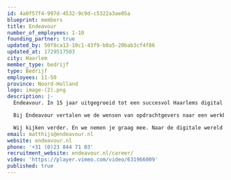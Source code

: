```yaml
---
id: 4a0f57f4-997d-4532-9c9d-c5322a3ae05a
blueprint: members
title: Endeavour
number_of_employees: 1-10
founding_partner: true
updated_by: 50f8ca13-10c1-43f9-b0a5-20bab3cf4f86
updated_at: 1729517503
city: Haarlem
member_type: bedrijf
type: Bedrijf
employees: 11-50
province: Noord-Holland
logo: image-(2).png
description: |-
  Endeavour. In 15 jaar uitgegroeid tot een succesvol Haarlems digital agency. Een digital agency waar we met online creaties grenzen overbruggen en ongebaande paden betreden. Waar we het verschil willen en durven maken. En waar we niet alleen streven naar ons succes, maar juist ook naar het jouwe.

  Bij Endeavour vertalen we de wensen van opdrachtgevers naar een werkbaar concept. We luisteren naar je, grijpen de kern en verrassen je. We zijn niet bang tegen de stroom in te gaan. Door een disruptief blikveld te bieden, laten we zien hoe tegenwicht als inspiratiebron kan dienen. De wetenschap kent haar belangrijkste doorbraken immers ook alleen doordat men buiten de gebaande paden durfde te treden.

  Wij kijken verder. En we nemen je graag mee. Naar de digitale wereld van vandaag en morgen. Met jou veranderen we ieder vraagstuk in een impactvolle online strategie. Uitvoerbare ideeën om je online onmisbaar te maken. Want de kunst is niet alleen online te presenteren. Dat kan iedereen. De kunst is verder te kijken. En dat is onze expertise.
email: matthijs@endeavour.nl
website: endeavour.nl
phone: '+31 (0)23 844 71 03'
recruitment_website: endeavour.nl/career/
video: 'https://player.vimeo.com/video/631966009'
published: true
---
```

